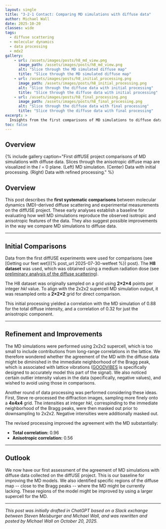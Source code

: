 ```yaml
---
layout: single
title: "3-2-1 Contact: Comparing MD simulations with diffuse data"
author: Michael Wall
date: 2025-10-20
classes: wide
tags:
  - diffuse scattering
  - molecular dynamics
  - data processing
  - mdx2
gallery:
    - url: /assets/images/posts/h8_md_view.png
      image_path: /assets/images/posts/h8_md_view.png
      alt: "Slice through the MD simulated diffuse map"
      title: "Slice through the MD simulated diffuse map"
    - url: /assets/images/posts/h8_initial_processing.png
      image_path: /assets/images/posts/h8_initial_processing.png
      alt: "Slice through the diffuse data with initial processing"
      title: "Slice through the diffuse data with initial processing"
    - url: /assets/images/posts/h8_final_processing.png
      image_path: /assets/images/posts/h8_final_processing.png
      alt: "Slice through the diffuse data with final processing"
      title: "Slice through the diffuse data with final processing"
excerpt: >
  Insights from the first comparisons of MD simulations to diffuse data
toc: false
---
```


## Overview

{% include gallery caption="First diffUSE project comparisons of MD simulations with diffuse data. Slices through the anisotropic diffuse map are visualized in the *l* = 0 plane. (Left) MD simulation. (Center) Data with initial processing. (Right) Data with refined processing." %}

## Overview

This post describes the **first systematic comparisons** between molecular dynamics (MD)–derived diffuse scattering and experimental measurements on the diffUSE project. 
These early analyses establish a baseline for evaluating how well MD simulations reproduce the observed isotropic and anisotropic features of the data. They also suggest possible improvements in the way we compare MD simulations to diffuse data.


---

## Initial Comparisons

Data from the first diffUSE experiments were used for comparisons (see [Getting our feet wet]({% post_url 2025-07-30-wetfeet %}) post). The **H8 dataset** was used, which was obtained using a medium radiation dose (see [preliminary analysis of the diffuse scattering](https://diffuse.science/logbook/analysis/20250624-als831-macrodomain-analysis/)).

The H8 dataset was originally sampled on a grid using **2×2×4** points per integer *hkl* value.  To align with the 2x2x2 supercell MD simulation output, it was resampled onto a **2×2×2** grid for direct comparison.  

This initial processing yielded a correlation with the MD simulation of 0.88 for the total diffuse intensity, and a correlation of 0.32 for just the anisotropic component.  

---

## Refinement and Improvements

The MD simulations were performed using 2x2x2 supercell, which is too small to include contributions from long-range correlations in the lattice. We therefore wondered whether the agreement of the MD with the diffuse data might be diminished in the immediate neighborhood of the Bragg peak, which is associated with lattice vibrations ([GOODVIBES](https://doi.org/10.1038/s41467-023-36734-3) is specifically designed to accurately model this part of the signal). We also noticed certain outlier intensity values in the data (specifically, negative values), and wished to avoid using those in comparisons.

Another round of data processing was performed considering these ideas. First, Steve re-processed the diffraction images, sampling more finely onto a **4x4x4** grid. The intensities at integer *hkl*, correspinding to the immediate neighborhood of the Bragg peaks, were then masked out prior to downsampling to 2x2x2. Negative intensities were additionally masked out.

The revised processing improved the agreement with the MD substantially:

- **Total correlation:** 0.96  
- **Anisotropic correlation:** 0.56  

---

## Outlook

We now have our first assessment of the agreement of MD simulations with diffuse data collected on the diffUSE project. This is our baseline for improving the MD models. We also identified specific regions of the diffuse map -- close to the Bragg peaks -- where the MD might be currently lacking. These regions of the model might be improved by using a larger supercell for the MD. 

---

*This post was initially drafted in ChatGPT based on a Slack exchange between Steven Meisburger and Michael Wall, and was rewritten and posted by Michael Wall on October 20, 2025.*
